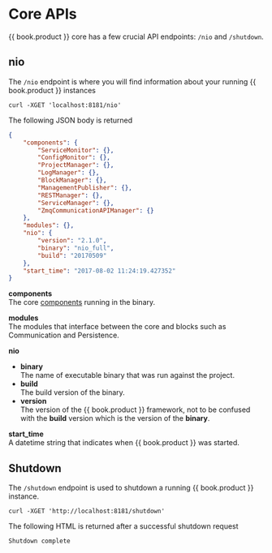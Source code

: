 # Core APIs

{{ book.product }} core has a few crucial API endpoints: `/nio` and `/shutdown`.

## nio

The `/nio` endpoint is where you will find information about your running {{ book.product }} instances

    curl -XGET 'localhost:8181/nio'

The following JSON body is returned

```json
{
    "components": {
        "ServiceMonitor": {},
        "ConfigMonitor": {},
        "ProjectManager": {},
        "LogManager": {},
        "BlockManager": {},
        "ManagementPublisher": {},
        "RESTManager": {},
        "ServiceManager": {},
        "ZmqCommunicationAPIManager": {}
    },
    "modules": {},
    "nio": {
        "version": "2.1.0",
        "binary": "nio_full",
        "build": "20170509"
    },
    "start_time": "2017-08-02 11:24:19.427352"
}
```

**components**<br>The core [components](../components/README.md) running in the binary.

**modules**<br>The modules that interface between the core and blocks such as Communication and Persistence.

**nio**
  - **binary**<br>The name of executable binary that was run against the project.
  - **build**<br>The build version of the binary.
  - **version**<br>The version of the {{ book.product }} framework, not to be confused with the **build** version which is the version of the **binary**.

**start_time**<br>A datetime string that indicates when {{ book.product }} was started.


## Shutdown

The `/shutdown` endpoint is used to shutdown a running {{ book.product }} instance.

    curl -XGET 'http://localhost:8181/shutdown'

The following HTML is returned after a successful shutdown request

    Shutdown complete
